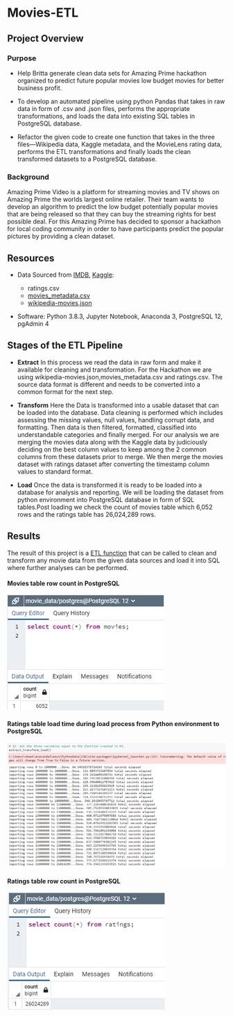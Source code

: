 # Movies-ETL

## Project Overview

### Purpose

- Help Britta generate clean data sets for Amazing Prime hackathon organized to predict future popular movies low budget movies for better business profit.

- To develop an automated pipeline using python Pandas that takes in raw data in form of .csv and .json files, performs the appropriate transformations, and loads the data into existing SQL tables in PostgreSQL database. 

- Refactor the given code to create one function that takes in the three files—Wikipedia data, Kaggle metadata, and the MovieLens rating data, performs the ETL transformations and finally loads the clean transformed datasets to a PostgreSQL database.


### Background
Amazing Prime Video is a platform for streaming movies and TV shows on Amazing Prime the worlds largest online retailer. 
Their team wants to develop an algorithm to predict the low budget potentially popular movies that are being released so that they can buy the streaming rights for best possible deal. For this Amazing Prime has decided to sponsor a hackathon  for local coding community in order to have participants predict the popular pictures by providing a clean dataset.

## Resources
- Data Sourced from [IMDB](https://developer.imdb.com/?ref=ft_ds), [Kaggle](https://www.kaggle.com/):
  -  ratings.csv
  -  [movies_metadata.csv](https://github.com/Sheetaltkr/Movies-ETL/blob/main/Challenge/Resources/movies_metadata.zip) 
  -  [wikipedia-movies.json](https://github.com/Sheetaltkr/Movies-ETL/blob/main/Challenge/Resources/wikipedia-movies.json)
               
 - Software: Python 3.8.3, Jupyter Notebook, Anaconda 3, PostgreSQL 12, pgAdmin 4

## Stages of the ETL Pipeline

- **Extract**
  In this process we read the data in raw form and make it available for cleaning and transformation. For the Hackathon we are using wikipedia-movies.json,movies_metadata.csv     and ratings.csv. The source data format is different and needs to be converted into a common format for the next step.

- **Transform**
  Here the Data is transformed into a usable dataset that can be loaded into the database.  Data cleaning is performed which includes assessing the missing values, null values,   handling corrupt data, and formatting.  Then data is then  filtered, formatted, classified into understandable categories and finally merged. For our analysis we are merging     the movies data along with the Kaggle data by judiciously deciding on the best column values to keep among the 2 common columns from these datasets prior to merge. We then       merge the movies dataset with ratings dataset after converting the timestamp column values to standard format. 

- **Load**
  Once the data is transformed it is ready to be loaded into a database for analysis and reporting. We will be loading the dataset from python environment into PostgreSQL database in form of SQL tables.Post loading we check the count of movies table which 6,052 rows and the ratings table has 26,024,289 rows.

## Results
The result of this project is a [ETL function](https://github.com/Sheetaltkr/Movies-ETL/blob/main/Challenge/ETL_create_database.ipynb) that can be called to clean and transform any movie data from the given data sources and load it into SQL where further analyses can be performed.  

#### Movies table row count in PostgreSQL 
![movies table](https://github.com/Sheetaltkr/Movies-ETL/blob/main/Challenge/Resources/movies_query.png)

#### Ratings table load time during load process from Python environment to PostgreSQL 
![ratings table_load](https://github.com/Sheetaltkr/Movies-ETL/blob/main/Challenge/Resources/ratings_loadtime.png)

#### Ratings table row count in PostgreSQL 
![ratings table](https://github.com/Sheetaltkr/Movies-ETL/blob/main/Challenge/Resources/ratings_query.png)
